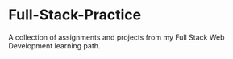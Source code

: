 # Full-Stack-Practice
A collection of assignments and projects from my Full Stack Web Development learning path.
